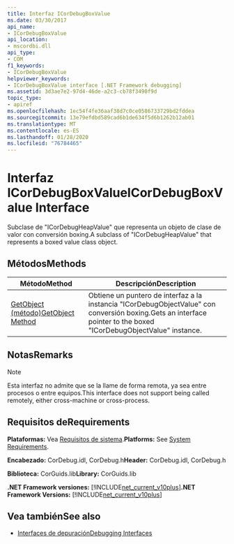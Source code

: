 ```yaml
---
title: Interfaz ICorDebugBoxValue
ms.date: 03/30/2017
api_name:
- ICorDebugBoxValue
api_location:
- mscordbi.dll
api_type:
- COM
f1_keywords:
- ICorDebugBoxValue
helpviewer_keywords:
- ICorDebugBoxValue interface [.NET Framework debugging]
ms.assetid: 3d3ae7e2-97d4-46de-a2c3-cb78f3490f9d
topic_type:
- apiref
ms.openlocfilehash: 1ec54f4fe36aaf38d7c0ce0586733729bd2fddea
ms.sourcegitcommit: 13e79efdbd589cad6b1de634f5d6b1262b12ab01
ms.translationtype: MT
ms.contentlocale: es-ES
ms.lasthandoff: 01/28/2020
ms.locfileid: "76784465"
---
```

# <a name="icordebugboxvalue-interface"></a><span data-ttu-id="dcb34-102">Interfaz ICorDebugBoxValue</span><span class="sxs-lookup"><span data-stu-id="dcb34-102">ICorDebugBoxValue Interface</span></span>

<span data-ttu-id="dcb34-103">Subclase de "ICorDebugHeapValue" que representa un objeto de clase de valor con conversión boxing.</span><span class="sxs-lookup"><span data-stu-id="dcb34-103">A subclass of "ICorDebugHeapValue" that represents a boxed value class object.</span></span>  
  
## <a name="methods"></a><span data-ttu-id="dcb34-104">Métodos</span><span class="sxs-lookup"><span data-stu-id="dcb34-104">Methods</span></span>  
  
|<span data-ttu-id="dcb34-105">Método</span><span class="sxs-lookup"><span data-stu-id="dcb34-105">Method</span></span>|<span data-ttu-id="dcb34-106">Descripción</span><span class="sxs-lookup"><span data-stu-id="dcb34-106">Description</span></span>|  
|------------|-----------------|  
|[<span data-ttu-id="dcb34-107">GetObject (método)</span><span class="sxs-lookup"><span data-stu-id="dcb34-107">GetObject Method</span></span>](icordebugboxvalue-getobject-method.md)|<span data-ttu-id="dcb34-108">Obtiene un puntero de interfaz a la instancia "ICorDebugObjectValue" con conversión boxing.</span><span class="sxs-lookup"><span data-stu-id="dcb34-108">Gets an interface pointer to the boxed "ICorDebugObjectValue" instance.</span></span>|  
  
## <a name="remarks"></a><span data-ttu-id="dcb34-109">Notas</span><span class="sxs-lookup"><span data-stu-id="dcb34-109">Remarks</span></span>  
  
> [!NOTE]
> <span data-ttu-id="dcb34-110">Esta interfaz no admite que se la llame de forma remota, ya sea entre procesos o entre equipos.</span><span class="sxs-lookup"><span data-stu-id="dcb34-110">This interface does not support being called remotely, either cross-machine or cross-process.</span></span>  
  
## <a name="requirements"></a><span data-ttu-id="dcb34-111">Requisitos de</span><span class="sxs-lookup"><span data-stu-id="dcb34-111">Requirements</span></span>  
 <span data-ttu-id="dcb34-112">**Plataformas:** Vea [Requisitos de sistema](../../../../docs/framework/get-started/system-requirements.md).</span><span class="sxs-lookup"><span data-stu-id="dcb34-112">**Platforms:** See [System Requirements](../../../../docs/framework/get-started/system-requirements.md).</span></span>  
  
 <span data-ttu-id="dcb34-113">**Encabezado:** CorDebug.idl, CorDebug.h</span><span class="sxs-lookup"><span data-stu-id="dcb34-113">**Header:** CorDebug.idl, CorDebug.h</span></span>  
  
 <span data-ttu-id="dcb34-114">**Biblioteca:** CorGuids.lib</span><span class="sxs-lookup"><span data-stu-id="dcb34-114">**Library:** CorGuids.lib</span></span>  
  
 <span data-ttu-id="dcb34-115">**.NET Framework versiones:** [!INCLUDE[net_current_v10plus](../../../../includes/net-current-v10plus-md.md)]</span><span class="sxs-lookup"><span data-stu-id="dcb34-115">**.NET Framework Versions:** [!INCLUDE[net_current_v10plus](../../../../includes/net-current-v10plus-md.md)]</span></span>  
  
## <a name="see-also"></a><span data-ttu-id="dcb34-116">Vea también</span><span class="sxs-lookup"><span data-stu-id="dcb34-116">See also</span></span>

- [<span data-ttu-id="dcb34-117">Interfaces de depuración</span><span class="sxs-lookup"><span data-stu-id="dcb34-117">Debugging Interfaces</span></span>](debugging-interfaces.md)
